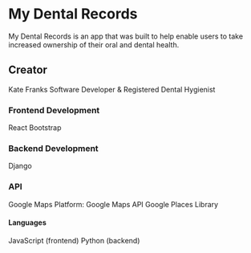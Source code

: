 # My Dental Records

My Dental Records is an app that was built to help enable users to take increased ownership of their oral and dental health.

## Creator

Kate Franks
Software Developer & Registered Dental Hygienist

### Frontend Development

React
Bootstrap


### Backend Development

Django

### API

Google Maps Platform:
Google Maps API
Google Places Library

#### Languages

JavaScript (frontend)
Python (backend)
